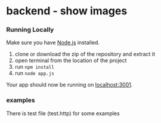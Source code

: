 # backend - show images


### Running Locally

Make sure you have [Node.js](http://nodejs.org/) installed.

1. clone or download the zip of the repository and extract it
2. open terminal from the location of the project
3. run ```npm install```
4. run ```node app.js```


Your app should now be running on [localhost:3001](http://localhost:3001/).

### examples

There is test file (test.http) for some examples
